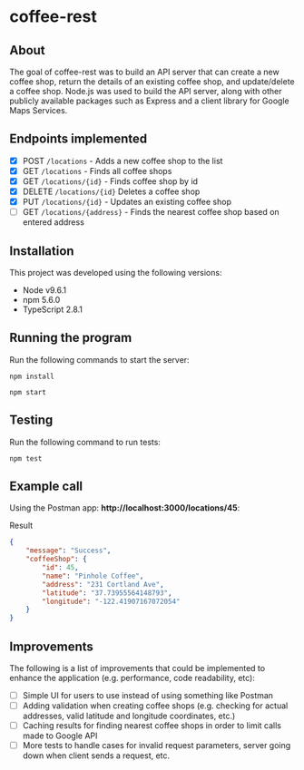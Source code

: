 # coffee-rest

## About
The goal of coffee-rest was to build an API server that can create a new coffee shop, return the details of an existing coffee shop, and update/delete a coffee shop. Node.js was used to build the API server, along with other publicly available packages such as Express and a client library for Google Maps Services.

## Endpoints implemented
- [x] POST `/locations` - Adds a new coffee shop to the list
- [x] GET `/locations` - Finds all coffee shops
- [x] GET `/locations/{id}` - Finds coffee shop by id
- [x] DELETE `/locations/{id}` Deletes a coffee shop
- [x] PUT `/locations/{id}` - Updates an existing coffee shop
- [ ] GET `/locations/{address}` - Finds the nearest coffee shop based on entered address

## Installation
This project was developed using the following versions:
* Node v9.6.1
* npm 5.6.0
* TypeScript 2.8.1

## Running the program
Run the following commands to start the server:

```
npm install

npm start
```

## Testing
Run the following command to run tests:
```
npm test
```

## Example call
Using the Postman app: **http://localhost:3000/locations/45**:

Result
```json
{
    "message": "Success",
    "coffeeShop": {
        "id": 45,
        "name": "Pinhole Coffee",
        "address": "231 Cortland Ave",
        "latitude": "37.73955564148793",
        "longitude": "-122.41907167072054"
    }
}
```

## Improvements
The following is a list of improvements that could be implemented to enhance the application (e.g. performance, code readability, etc):
- [ ] Simple UI for users to use instead of using something like Postman
- [ ] Adding validation when creating coffee shops (e.g. checking for actual addresses, valid latitude and longitude coordinates, etc.)
- [ ] Caching results for finding nearest coffee shops in order to limit calls made to Google API
- [ ] More tests to handle cases for invalid request parameters, server going down when client sends a request, etc.